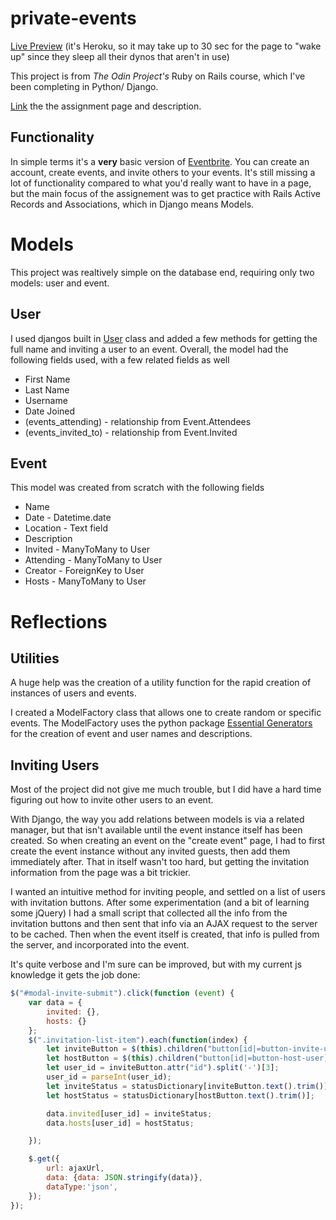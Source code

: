 # private-events

[Live Preview](https://top-pe.herokuapp.com/) (it's Heroku, so it may take up to 30 sec for the page to "wake up" since they sleep all their dynos that aren't in use)

This project is from *The Odin Project's* Ruby on Rails course, which I've been completing in Python/ Django.

[Link](https://www.theodinproject.com/courses/ruby-on-rails/lessons/associations) the the assignment page and description. 

## Functionality
In simple terms it's a **very** basic version of [Eventbrite](http://www.eventbrite.com/).  You can create an account, create events, and invite others to your events.  It's still missing a lot of functionality compared to what you'd really want to have in a page, but the main focus of the assignement was to get practice with Rails Active Records and Associations, which in Django means Models.    

# Models 
This project was realtively simple on the database end, requiring only two models: user and event.

## User
I used djangos built in [User](https://docs.djangoproject.com/en/3.1/ref/contrib/auth/) class and added a few methods for getting the full name and inviting a user to an event. Overall, the model had the following fields used, with a few related fields as well
- First Name
- Last Name
- Username
- Date Joined
- (events_attending) - relationship from Event.Attendees
- (events_invited_to) - relationship from Event.Invited

## Event
This model was created from scratch with the following fields
- Name
- Date - Datetime.date
- Location - Text field
- Description
- Invited - ManyToMany to User
- Attending - ManyToMany to User
- Creator - ForeignKey to User
- Hosts - ManyToMany to User
    


# Reflections
## Utilities
A huge help was the creation of a utility function for the rapid creation of instances of users and events.

I created a ModelFactory class that allows one to create random or specific events.  The ModelFactory uses the python package [Essential Generators](https://pypi.org/project/essential-generators/) for the creation of event and user names and descriptions. 

## Inviting Users
Most of the project did not give me much trouble, but I did have a hard time figuring out how to invite other users to an event. 

With Django, the way you add relations between models is via a related manager, but that isn't available until the event instance itself has been created. So when creating an event on the "create event" page, I had to first create the event instance without any invited guests, then add them immediately after. That in itself wasn't too hard, but getting the invitation information from the page was a bit trickier.  

I wanted an intuitive method for inviting people, and settled on a list of users with invitation buttons. After some experimentation (and a bit of learning some jQuery) I had a small script that collected all the info from the invitation buttons and then sent that info via an AJAX request to the server to be cached. Then when the event itself is created, that info is pulled from the server, and incorporated into the event.  

It's quite verbose and I'm sure can be improved, but with my current js knowledge it gets the job done:

```javascript
$("#modal-invite-submit").click(function (event) {
    var data = {
        invited: {},
        hosts: {}
    };
    $(".invitation-list-item").each(function(index) {
        let inviteButton = $(this).children("button[id|=button-invite-user]");
        let hostButton = $(this).children("button[id|=button-host-user]");
        let user_id = inviteButton.attr("id").split('-')[3];
        user_id = parseInt(user_id);
        let inviteStatus = statusDictionary[inviteButton.text().trim()];
        let hostStatus = statusDictionary[hostButton.text().trim()];

        data.invited[user_id] = inviteStatus;
        data.hosts[user_id] = hostStatus;

    });

    $.get({
        url: ajaxUrl,
        data: {data: JSON.stringify(data)},
        dataType:'json',
    });
});
```
